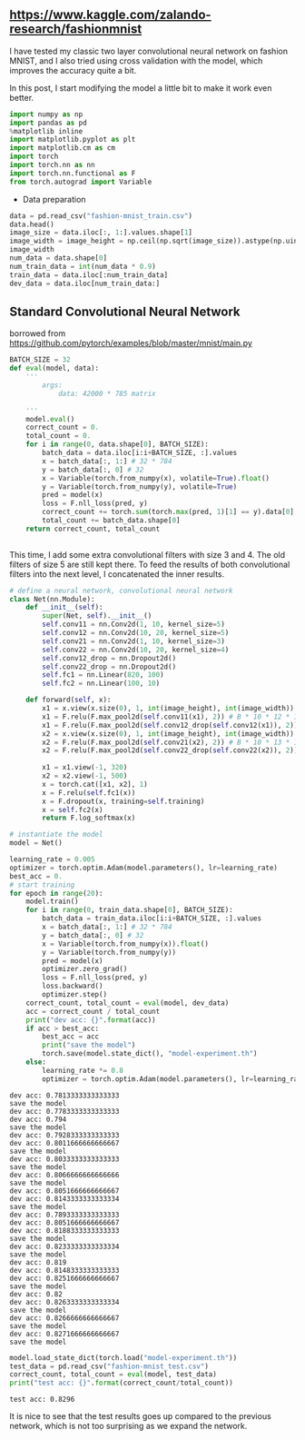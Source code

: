 ## https://www.kaggle.com/zalando-research/fashionmnist

I have tested my classic two layer convolutional neural network on fashion MNIST, and I also tried using cross validation with the model, which improves the accuracy quite a bit. 

In this post, I start modifying the model a little bit to make it work even better. 


```python
import numpy as np
import pandas as pd
%matplotlib inline
import matplotlib.pyplot as plt
import matplotlib.cm as cm
import torch
import torch.nn as nn
import torch.nn.functional as F
from torch.autograd import Variable
```

- Data preparation


```python
data = pd.read_csv("fashion-mnist_train.csv")
data.head()
image_size = data.iloc[:, 1:].values.shape[1]
image_width = image_height = np.ceil(np.sqrt(image_size)).astype(np.uint8)
image_width
num_data = data.shape[0]
num_train_data = int(num_data * 0.9)
train_data = data.iloc[:num_train_data]
dev_data = data.iloc[num_train_data:]
```

## Standard Convolutional Neural Network 

borrowed from https://github.com/pytorch/examples/blob/master/mnist/main.py



```python
BATCH_SIZE = 32
def eval(model, data):
    '''
        args:
            data: 42000 * 785 matrix
            
    '''
    model.eval()
    correct_count = 0.
    total_count = 0.
    for i in range(0, data.shape[0], BATCH_SIZE):
        batch_data = data.iloc[i:i+BATCH_SIZE, :].values
        x = batch_data[:, 1:] # 32 * 784
        y = batch_data[:, 0] # 32
        x = Variable(torch.from_numpy(x), volatile=True).float()
        y = Variable(torch.from_numpy(y), volatile=True)
        pred = model(x)
        loss = F.nll_loss(pred, y)
        correct_count += torch.sum(torch.max(pred, 1)[1] == y).data[0]
        total_count += batch_data.shape[0]
    return correct_count, total_count
        
```

This time, I add some extra convolutional filters with size 3 and 4. The old filters of size 5 are still kept there. To feed the results of both convolutional filters into the next level, I concatenated the inner results. 


```python
# define a neural network, convolutional neural network
class Net(nn.Module):
    def __init__(self):
        super(Net, self).__init__()
        self.conv11 = nn.Conv2d(1, 10, kernel_size=5)
        self.conv12 = nn.Conv2d(10, 20, kernel_size=5)
        self.conv21 = nn.Conv2d(1, 10, kernel_size=3)
        self.conv22 = nn.Conv2d(10, 20, kernel_size=4)
        self.conv12_drop = nn.Dropout2d()
        self.conv22_drop = nn.Dropout2d()
        self.fc1 = nn.Linear(820, 100)
        self.fc2 = nn.Linear(100, 10)

    def forward(self, x):
        x1 = x.view(x.size(0), 1, int(image_height), int(image_width)) # B * 1 * 28 * 28
        x1 = F.relu(F.max_pool2d(self.conv11(x1), 2)) # B * 10 * 12 * 12
        x1 = F.relu(F.max_pool2d(self.conv12_drop(self.conv12(x1)), 2)) # B * 20 * 4 * 4
        x2 = x.view(x.size(0), 1, int(image_height), int(image_width)) # B * 1 * 28 * 28
        x2 = F.relu(F.max_pool2d(self.conv21(x2), 2)) # B * 10 * 13 * 13
        x2 = F.relu(F.max_pool2d(self.conv22_drop(self.conv22(x2)), 2)) # B * 20 * 5 * 5
        
        x1 = x1.view(-1, 320) 
        x2 = x2.view(-1, 500)
        x = torch.cat([x1, x2], 1)
        x = F.relu(self.fc1(x))
        x = F.dropout(x, training=self.training)
        x = self.fc2(x)
        return F.log_softmax(x)

# instantiate the model
model = Net()
```


```python
learning_rate = 0.005
optimizer = torch.optim.Adam(model.parameters(), lr=learning_rate)
best_acc = 0.
# start training
for epoch in range(20):
    model.train()
    for i in range(0, train_data.shape[0], BATCH_SIZE):
        batch_data = train_data.iloc[i:i+BATCH_SIZE, :].values
        x = batch_data[:, 1:] # 32 * 784
        y = batch_data[:, 0] # 32
        x = Variable(torch.from_numpy(x)).float()
        y = Variable(torch.from_numpy(y))
        pred = model(x)
        optimizer.zero_grad()
        loss = F.nll_loss(pred, y)
        loss.backward()
        optimizer.step()
    correct_count, total_count = eval(model, dev_data)
    acc = correct_count / total_count
    print("dev acc: {}".format(acc))
    if acc > best_acc:
        best_acc = acc
        print("save the model")
        torch.save(model.state_dict(), "model-experiment.th")
    else:
        learning_rate *= 0.8
        optimizer = torch.optim.Adam(model.parameters(), lr=learning_rate) 
```

    dev acc: 0.7813333333333333
    save the model
    dev acc: 0.7783333333333333
    dev acc: 0.794
    save the model
    dev acc: 0.7928333333333333
    dev acc: 0.8011666666666667
    save the model
    dev acc: 0.8033333333333333
    save the model
    dev acc: 0.8066666666666666
    save the model
    dev acc: 0.8051666666666667
    dev acc: 0.8143333333333334
    save the model
    dev acc: 0.7893333333333333
    dev acc: 0.8051666666666667
    dev acc: 0.8188333333333333
    save the model
    dev acc: 0.8233333333333334
    save the model
    dev acc: 0.819
    dev acc: 0.8148333333333333
    dev acc: 0.8251666666666667
    save the model
    dev acc: 0.82
    dev acc: 0.8263333333333334
    save the model
    dev acc: 0.8266666666666667
    save the model
    dev acc: 0.8271666666666667
    save the model



```python
model.load_state_dict(torch.load("model-experiment.th"))
test_data = pd.read_csv("fashion-mnist_test.csv")
correct_count, total_count = eval(model, test_data)
print("test acc: {}".format(correct_count/total_count))
```

    test acc: 0.8296


It is nice to see that the test results goes up compared to the previous network, which is not too surprising as we expand the network. 
